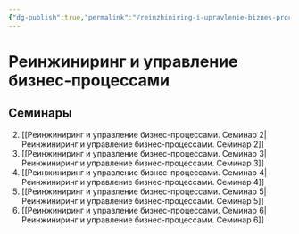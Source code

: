 ```yaml
---
{"dg-publish":true,"permalink":"/reinzhiniring-i-upravlenie-biznes-proczessami/"}
---
```


# Реинжиниринг и управление бизнес-процессами

## Семинары

2. [[Реинжиниринг и управление бизнес-процессами. Семинар 2\|Реинжиниринг и управление бизнес-процессами. Семинар 2]]
3. [[Реинжиниринг и управление бизнес-процессами. Семинар 3\|Реинжиниринг и управление бизнес-процессами. Семинар 3]]
4. [[Реинжиниринг и управление бизнес-процессами. Семинар 4\|Реинжиниринг и управление бизнес-процессами. Семинар 4]]
5. [[Реинжиниринг и управление бизнес-процессами. Семинар 5\|Реинжиниринг и управление бизнес-процессами. Семинар 5]]
6. [[Реинжиниринг и управление бизнес-процессами. Семинар 6\|Реинжиниринг и управление бизнес-процессами. Семинар 6]]